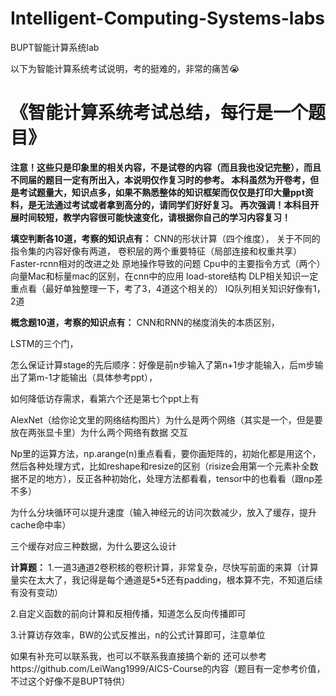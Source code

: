 # Intelligent-Computing-Systems-labs
BUPT智能计算系统lab

以下为智能计算系统考试说明，考的挺难的，非常的痛苦😭

# 《智能计算系统考试总结，每行是一个题目》
**注意！这些只是印象里的相关内容，不是试卷的内容（而且我也没记完整），而且不同届的题目一定有所出入，本说明仅作复习时的参考。
本科虽然为开卷考，但是考试题量大，知识点多，如果不熟悉整体的知识框架而仅仅是打印大量ppt资料，是无法通过考试或者拿到高分的，请同学们好好复习。
再次强调！本科目开展时间较短，教学内容很可能快速变化，请根据你自己的学习内容复习！**

**填空判断各10道，考察的知识点有：**
CNN的形状计算（四个维度），
关于不同的指令集的内容好像有两道，
卷积层的两个重要特征（局部连接和权重共享）
Faster-rcnn相对的改进之处
原地操作导致的问题
Cpu中的主要指令方式（两个）
向量Mac和标量mac的区别，在cnn中的应用
load-store结构
DLP相关知识一定重点看（最好单独整理一下，考了3，4道这个相关的）
IQ队列相关知识好像有1，2道

**概念题10道，考察的知识点有：**
CNN和RNN的梯度消失的本质区别，

LSTM的三个门，

怎么保证计算stage的先后顺序：好像是前n步输入了第n+1步才能输入，后m步输出了第m-1才能输出（具体参考ppt），

如何降低访存需求，看第六个还是第七个ppt上有

AlexNet（给你论文里的网络结构图片）为什么是两个网络（其实是一个，但是要放在两张显卡里）为什么两个网络有数据
交互

Np里的运算方法，np.arange(n)重点看看，要你画矩阵的，初始化都是用这个，然后各种处理方式，比如reshape和resize的区别（risize会用第一个元素补全数据不足的地方），反正各种初始化，处理方法都看看，tensor中的也看看（跟np差不多）

为什么分块循环可以提升速度（输入神经元的访问次数减少，放入了缓存，提升cache命中率）

三个缓存对应三种数据，为什么要这么设计

**计算题：**
1.一道3通道2卷积核的卷积计算，非常复杂，尽快写前面的来算（计算量实在太大了，我记得是每个通道是5*5还有padding，根本算不完，不知道后续有没有变动）

2.自定义函数的前向计算和反相传播，知道怎么反向传播即可

3.计算访存效率，BW的公式反推出，n的公式计算即可，注意单位


如果有补充可以联系我，也可以不联系我直接搞个新的
还可以参考https://github.com/LeiWang1999/AICS-Course的内容（题目有一定参考价值，不过这个好像不是BUPT特供）

